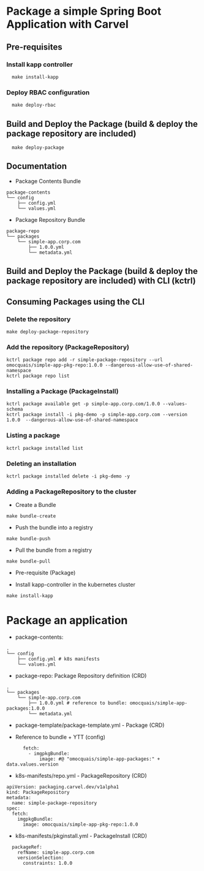 # Package a simple Spring Boot Application with Carvel 

## Pre-requisites

### Install kapp controller

```shell
  make install-kapp
```

### Deploy RBAC configuration

```shell
  make deploy-rbac
```

## Build and Deploy the Package (build & deploy the package repository are included)

```shell
  make deploy-package
```

## Documentation

- Package Contents Bundle

```shell
package-contents
└── config
    ├── config.yml
    └── values.yml
```

- Package Repository Bundle

```shell
package-repo
└── packages
    └── simple-app.corp.com
        ├── 1.0.0.yml
        └── metadata.yml
```

## Build and Deploy the Package (build & deploy the package repository are included) with CLI (kctrl)

## Consuming Packages using the CLI

### Delete the repository

```shell
make deploy-package-repository
```

### Add the repository (PackageRepository)

```shell
kctrl package repo add -r simple-package-repository --url omocquais/simple-app-pkg-repo:1.0.0 --dangerous-allow-use-of-shared-namespace
kctrl package repo list
```

### Installing a Package (PackageInstall)

```shell
kctrl package available get -p simple-app.corp.com/1.0.0 --values-schema
kctrl package install -i pkg-demo -p simple-app.corp.com --version 1.0.0  --dangerous-allow-use-of-shared-namespace
```

### Listing a package

```shell
kctrl package installed list  
```

### Deleting an installation

```shell
kctrl package installed delete -i pkg-demo -y
```

### Adding a PackageRepository to the cluster

- Create a Bundle

```shell
make bundle-create
```

- Push the bundle into a registry

```shell
make bundle-push
```

- Pull the bundle from a registry

```shell
make bundle-pull
```

- Pre-requisite (Package)

- Install kapp-controller in the kubernetes cluster
```shell
make install-kapp
```

# Package an application

- package-contents: 

```shell
.
└── config
    ├── config.yml # k8s manifests 
    └── values.yml
```

- package-repo: Package Repository definition (CRD)

```shell
.
└── packages
    └── simple-app.corp.com
        ├── 1.0.0.yml # reference to bundle: omocquais/simple-app-packages:1.0.0 
        └── metadata.yml
```

- package-template/package-template.yml - Package (CRD)

- Reference to bundle + YTT (config)

```shell
      fetch:
        - imgpkgBundle:
            image: #@ "omocquais/simple-app-packages:" + data.values.version
```

- k8s-manifests/repo.yml - PackageRepository (CRD)

```shell
apiVersion: packaging.carvel.dev/v1alpha1
kind: PackageRepository
metadata:
  name: simple-package-repository
spec:
  fetch:
    imgpkgBundle:
      image: omocquais/simple-app-pkg-repo:1.0.0
```

- k8s-manifests/pkginstall.yml - PackageInstall (CRD)

```shell
  packageRef:
    refName: simple-app.corp.com
    versionSelection:
      constraints: 1.0.0
```